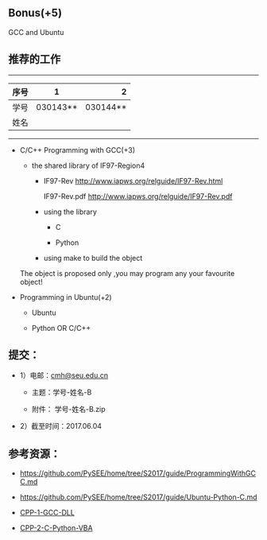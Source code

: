 
## Bonus(+5) 

  GCC and Ubuntu
  
## 推荐的工作 

-----
| 序号  |1          |    2 |
| ------|:--------:| -----------:|
| 学号  | 030143**  |  030144**   |
| 姓名  |           |             |
---------

* C/C++ Programming with GCC(+3) 
  
   *  the shared library of IF97-Region4

      * IF97-Rev http://www.iapws.org/relguide/IF97-Rev.html
         
          IF97-Rev.pdf  http://www.iapws.org/relguide/IF97-Rev.pdf

      * using the library 

         * C  

         * Python 

       * using make to build the object    

     The object is proposed only ,you may program any your favourite  object!
 
* Programming in Ubuntu(+2)   
  
   * Ubuntu 

   * Python OR C/C++ 


## 提交：

* 1）电邮：cmh@seu.edu.cn

  * 主题：学号-姓名-B
  
  * 附件： 学号-姓名-B.zip

* 2）截至时间：2017.06.04

## 参考资源：

* https://github.com/PySEE/home/tree/S2017/guide/ProgrammingWithGCC.md

* https://github.com/PySEE/home/tree/S2017/guide/Ubuntu-Python-C.md

* [CPP-1-GCC-DLL](http://nbviewer.ipython.org/github/PySEE/home/tree/S2017/notebook/CPP-1-GCC-DLL.ipynb)

* [CPP-2-C-Python-VBA](http://nbviewer.ipython.org/github/PySEE/home/tree/S2017/notebook/CPP-2-C-Python-VBA.ipynb)



